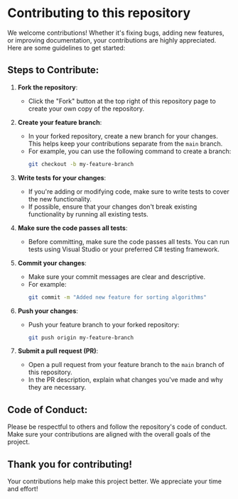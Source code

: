 # Contributing to this repository

We welcome contributions! Whether it's fixing bugs, adding new features, or improving documentation, your contributions are highly appreciated. Here are some guidelines to get started:

## Steps to Contribute:

1. **Fork the repository**:
   - Click the "Fork" button at the top right of this repository page to create your own copy of the repository.

2. **Create your feature branch**:
   - In your forked repository, create a new branch for your changes. This helps keep your contributions separate from the `main` branch.
   - For example, you can use the following command to create a branch:
     ```bash
     git checkout -b my-feature-branch
     ```

3. **Write tests for your changes**:
   - If you're adding or modifying code, make sure to write tests to cover the new functionality.
   - If possible, ensure that your changes don't break existing functionality by running all existing tests.

4. **Make sure the code passes all tests**:
   - Before committing, make sure the code passes all tests. You can run tests using Visual Studio or your preferred C# testing framework.

5. **Commit your changes**:
   - Make sure your commit messages are clear and descriptive. 
   - For example:
     ```bash
     git commit -m "Added new feature for sorting algorithms"
     ```

6. **Push your changes**:
   - Push your feature branch to your forked repository:
     ```bash
     git push origin my-feature-branch
     ```

7. **Submit a pull request (PR)**:
   - Open a pull request from your feature branch to the `main` branch of this repository.
   - In the PR description, explain what changes you've made and why they are necessary.

## Code of Conduct:

Please be respectful to others and follow the repository's code of conduct. Make sure your contributions are aligned with the overall goals of the project.

## Thank you for contributing!

Your contributions help make this project better. We appreciate your time and effort!

